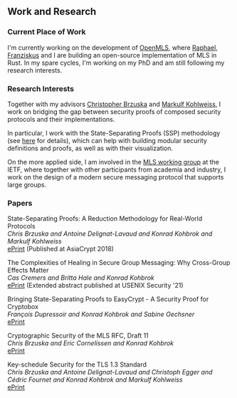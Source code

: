 ## Work and Research

### Current Place of Work
I'm currently working on the development of [OpenMLS](https://github.com/openmls/openmls), where [Raphael](https://github.com/raphaelrobert), [Franziskus](https://github.com/franziskuskiefer) and I are building an open-source implementation of MLS in Rust. In my spare cycles, I'm working on my PhD and am still following my research interests.

### Research Interests
Together with my advisors [Christopher Brzuska](http://www.chrisbrzuska.de/) and [Markulf Kohlweiss](https://homepages.inf.ed.ac.uk/mkohlwei/), I work on bridging the gap between security proofs of composed security protocols and their implementations.

In particular, I work with the State-Separating Proofs (SSP) methodology (see [here](https://eprint.iacr.org/2018/306) for details), which can help with building modular security definitions and proofs, as well as with their visualization.

On the more applied side, I am involved in the [MLS working group](https://datatracker.ietf.org/wg/mls/about/) at the IETF, where together with other participants from academia and industry, I work on the design of a modern secure messaging protocol that supports large groups.

### Papers
State-Separating Proofs: A Reduction Methodology for Real-World Protocols <br />
*Chris Brzuska and Antoine Delignat-Lavaud and Konrad Kohbrok and Markulf Kohlweiss* <br />
[ePrint](https://eprint.iacr.org/2018/306) (Published at AsiaCrypt 2018) <br />

The Complexities of Healing in Secure Group Messaging: Why Cross-Group Effects Matter <br />
*Cas Cremers and Britta Hale and Konrad Kohbrok* <br />
[ePrint](https://eprint.iacr.org/2019/477) (Extended abstract published at USENIX Security '21) <br />

Bringing State-Separating Proofs to EasyCrypt - A Security Proof for Cryptobox <br />
*François Dupressoir and Konrad Kohbrok and Sabine Oechsner* <br />
[ePrint](https://eprint.iacr.org/2021/326) <br />

Cryptographic Security of the MLS RFC, Draft 11 <br />
*Chris Brzuska and Eric Cornelissen and Konrad Kohbrok* <br />
[ePrint](https://eprint.iacr.org/2021/137) <br />

Key-schedule Security for the TLS 1.3 Standard <br />
*Chris Brzuska and Antoine Delignat-Lavaud and Christoph Egger and Cédric Fournet and Konrad Kohbrok and Markulf Kohlweiss* <br />
[ePrint](https://eprint.iacr.org/2021/467)
